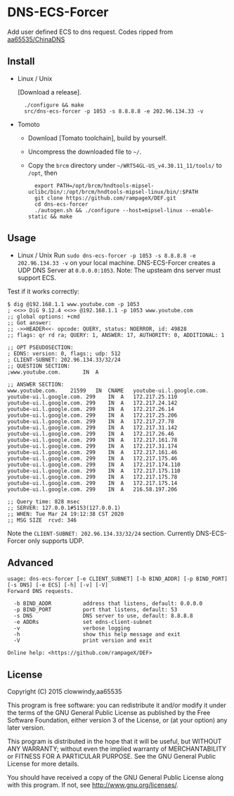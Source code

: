 DNS-ECS-Forcer
========

Add user defined ECS to dns request. Codes ripped from [aa65535/ChinaDNS](https://github.com/aa65535/ChinaDNS)

Install
-------

* Linux / Unix

    [Download a release].

        ./configure && make
        src/dns-ecs-forcer -p 1053 -s 8.8.8.8 -e 202.96.134.33 -v

* Tomoto

    * Download [Tomato toolchain], build by yourself.
    * Uncompress the downloaded file to `~/`.
    * Copy the `brcm` directory under
      `~/WRT54GL-US_v4.30.11_11/tools/` to `/opt`, then

            export PATH=/opt/brcm/hndtools-mipsel-uclibc/bin/:/opt/brcm/hndtools-mipsel-linux/bin/:$PATH
            git clone https://github.com/rampageX/DEF.git
            cd dns-ecs-forcer
            ./autogen.sh && ./configure --host=mipsel-linux --enable-static && make


Usage
-----

* Linux / Unix
Run `sudo dns-ecs-forcer -p 1053 -s 8.8.8.8 -e 202.96.134.33 -v` on your local machine.
DNS-ECS-Forcer creates a UDP DNS Server at `0.0.0.0:1053`.
Note: The upsteam dns server must support ECS.

Test if it works correctly:

    $ dig @192.168.1.1 www.youtube.com -p 1053
	; <<>> DiG 9.12.4 <<>> @192.168.1.1 -p 1053 www.youtube.com
	;; global options: +cmd
	;; Got answer:
	;; ->>HEADER<<- opcode: QUERY, status: NOERROR, id: 49828
	;; flags: qr rd ra; QUERY: 1, ANSWER: 17, AUTHORITY: 0, ADDITIONAL: 1

	;; OPT PSEUDOSECTION:
	; EDNS: version: 0, flags:; udp: 512
	; CLIENT-SUBNET: 202.96.134.33/32/24
	;; QUESTION SECTION:
	;www.youtube.com.		IN	A

	;; ANSWER SECTION:
	www.youtube.com.	21599	IN	CNAME	youtube-ui.l.google.com.
	youtube-ui.l.google.com. 299	IN	A	172.217.25.110
	youtube-ui.l.google.com. 299	IN	A	172.217.24.142
	youtube-ui.l.google.com. 299	IN	A	172.217.26.14
	youtube-ui.l.google.com. 299	IN	A	172.217.25.206
	youtube-ui.l.google.com. 299	IN	A	172.217.27.78
	youtube-ui.l.google.com. 299	IN	A	172.217.31.142
	youtube-ui.l.google.com. 299	IN	A	172.217.26.46
	youtube-ui.l.google.com. 299	IN	A	172.217.161.78
	youtube-ui.l.google.com. 299	IN	A	172.217.31.174
	youtube-ui.l.google.com. 299	IN	A	172.217.161.46
	youtube-ui.l.google.com. 299	IN	A	172.217.175.46
	youtube-ui.l.google.com. 299	IN	A	172.217.174.110
	youtube-ui.l.google.com. 299	IN	A	172.217.175.110
	youtube-ui.l.google.com. 299	IN	A	172.217.175.78
	youtube-ui.l.google.com. 299	IN	A	172.217.175.14
	youtube-ui.l.google.com. 299	IN	A	216.58.197.206

	;; Query time: 828 msec
	;; SERVER: 127.0.0.1#5153(127.0.0.1)
	;; WHEN: Tue Mar 24 19:12:38 CST 2020
	;; MSG SIZE  rcvd: 346

Note the `CLIENT-SUBNET: 202.96.134.33/32/24` section. Currently DNS-ECS-Forcer only supports UDP.

Advanced
--------

```
usage: dns-ecs-forcer [-e CLIENT_SUBNET] [-b BIND_ADDR] [-p BIND_PORT] [-s DNS] [-e ECS] [-h] [-v] [-V]
Forward DNS requests.

  -b BIND_ADDR          address that listens, default: 0.0.0.0
  -p BIND_PORT          port that listens, default: 53
  -s DNS                DNS server to use, default: 8.8.8.8
  -e ADDRs              set edns-client-subnet
  -v                    verbose logging
  -h                    show this help message and exit
  -V                    print version and exit

Online help: <https://github.com/rampageX/DEF>
```

License
-------

Copyright (C) 2015 clowwindy,aa65535

This program is free software: you can redistribute it and/or modify
it under the terms of the GNU General Public License as published by
the Free Software Foundation, either version 3 of the License, or
(at your option) any later version.

This program is distributed in the hope that it will be useful,
but WITHOUT ANY WARRANTY; without even the implied warranty of
MERCHANTABILITY or FITNESS FOR A PARTICULAR PURPOSE.  See the
GNU General Public License for more details.

You should have received a copy of the GNU General Public License
along with this program.  If not, see <http://www.gnu.org/licenses/>.

